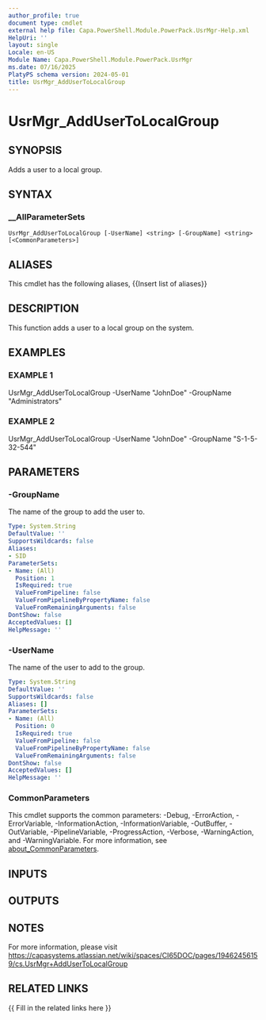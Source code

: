 ```yaml
---
author_profile: true
document type: cmdlet
external help file: Capa.PowerShell.Module.PowerPack.UsrMgr-Help.xml
HelpUri: ''
layout: single
Locale: en-US
Module Name: Capa.PowerShell.Module.PowerPack.UsrMgr
ms.date: 07/16/2025
PlatyPS schema version: 2024-05-01
title: UsrMgr_AddUserToLocalGroup
---
```


# UsrMgr_AddUserToLocalGroup

## SYNOPSIS

Adds a user to a local group.

## SYNTAX

### __AllParameterSets

```
UsrMgr_AddUserToLocalGroup [-UserName] <string> [-GroupName] <string> [<CommonParameters>]
```

## ALIASES

This cmdlet has the following aliases,
  {{Insert list of aliases}}

## DESCRIPTION

This function adds a user to a local group on the system.

## EXAMPLES

### EXAMPLE 1

UsrMgr_AddUserToLocalGroup -UserName "JohnDoe" -GroupName "Administrators"

### EXAMPLE 2

UsrMgr_AddUserToLocalGroup -UserName "JohnDoe" -GroupName "S-1-5-32-544"

## PARAMETERS

### -GroupName

The name of the group to add the user to.

```yaml
Type: System.String
DefaultValue: ''
SupportsWildcards: false
Aliases:
- SID
ParameterSets:
- Name: (All)
  Position: 1
  IsRequired: true
  ValueFromPipeline: false
  ValueFromPipelineByPropertyName: false
  ValueFromRemainingArguments: false
DontShow: false
AcceptedValues: []
HelpMessage: ''
```

### -UserName

The name of the user to add to the group.

```yaml
Type: System.String
DefaultValue: ''
SupportsWildcards: false
Aliases: []
ParameterSets:
- Name: (All)
  Position: 0
  IsRequired: true
  ValueFromPipeline: false
  ValueFromPipelineByPropertyName: false
  ValueFromRemainingArguments: false
DontShow: false
AcceptedValues: []
HelpMessage: ''
```

### CommonParameters

This cmdlet supports the common parameters: -Debug, -ErrorAction, -ErrorVariable,
-InformationAction, -InformationVariable, -OutBuffer, -OutVariable, -PipelineVariable,
-ProgressAction, -Verbose, -WarningAction, and -WarningVariable. For more information, see
[about_CommonParameters](https://go.microsoft.com/fwlink/?LinkID=113216).

## INPUTS

## OUTPUTS

## NOTES

For more information, please visit https://capasystems.atlassian.net/wiki/spaces/CI65DOC/pages/19462456159/cs.UsrMgr+AddUserToLocalGroup


## RELATED LINKS

{{ Fill in the related links here }}

